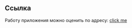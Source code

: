 ## Ссылка 
Работу приложения можно оценить по адресу: <a href="https://rawcdn.githack.com/5-th/Generic-Country-and-State-Dropdown-List/master/index.html"> click me </a>
